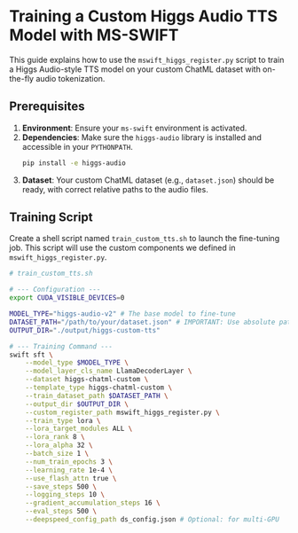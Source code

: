 # Training a Custom Higgs Audio TTS Model with MS-SWIFT

This guide explains how to use the `mswift_higgs_register.py` script to train a Higgs Audio-style TTS model on your custom ChatML dataset with on-the-fly audio tokenization.

## Prerequisites

1.  **Environment**: Ensure your `ms-swift` environment is activated.
2.  **Dependencies**: Make sure the `higgs-audio` library is installed and accessible in your `PYTHONPATH`.
    ```bash
    pip install -e higgs-audio
    ```
3.  **Dataset**: Your custom ChatML dataset (e.g., `dataset.json`) should be ready, with correct relative paths to the audio files.

## Training Script

Create a shell script named `train_custom_tts.sh` to launch the fine-tuning job. This script will use the custom components we defined in `mswift_higgs_register.py`.

```bash
# train_custom_tts.sh

# --- Configuration ---
export CUDA_VISIBLE_DEVICES=0

MODEL_TYPE="higgs-audio-v2" # The base model to fine-tune
DATASET_PATH="/path/to/your/dataset.json" # IMPORTANT: Use absolute path
OUTPUT_DIR="./output/higgs-custom-tts"

# --- Training Command ---
swift sft \
    --model_type $MODEL_TYPE \
    --model_layer_cls_name LlamaDecoderLayer \
    --dataset higgs-chatml-custom \
    --template_type higgs-chatml-custom \
    --train_dataset_path $DATASET_PATH \
    --output_dir $OUTPUT_DIR \
    --custom_register_path mswift_higgs_register.py \
    --train_type lora \
    --lora_target_modules ALL \
    --lora_rank 8 \
    --lora_alpha 32 \
    --batch_size 1 \
    --num_train_epochs 3 \
    --learning_rate 1e-4 \
    --use_flash_attn true \
    --save_steps 500 \
    --logging_steps 10 \
    --gradient_accumulation_steps 16 \
    --eval_steps 500 \
    --deepspeed_config_path ds_config.json # Optional: for multi-GPU